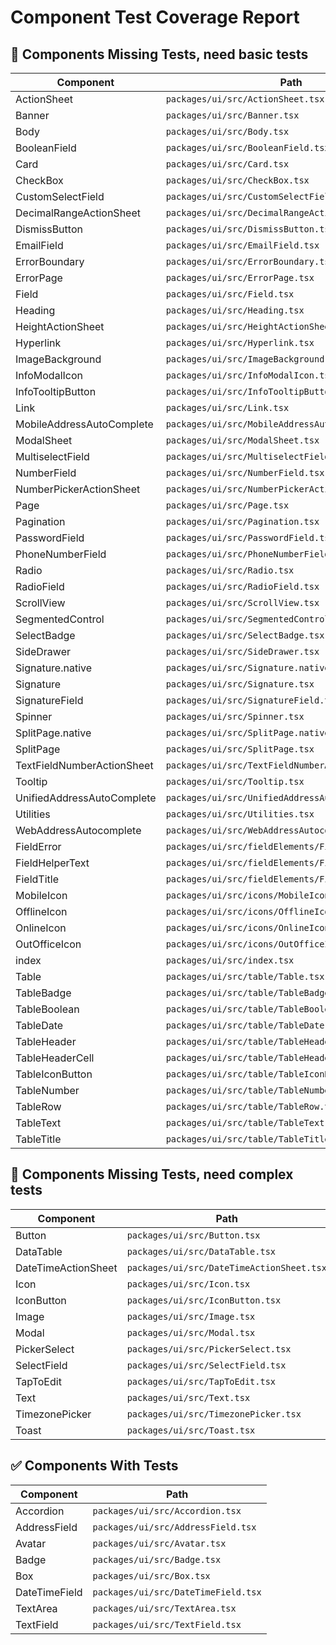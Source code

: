 # Component Test Coverage Report

## 🚨 Components Missing Tests, need basic tests
| Component | Path |
|-----------|------|
| ActionSheet | `packages/ui/src/ActionSheet.tsx` |
| Banner | `packages/ui/src/Banner.tsx` |
| Body | `packages/ui/src/Body.tsx` |
| BooleanField | `packages/ui/src/BooleanField.tsx` |
| Card | `packages/ui/src/Card.tsx` |
| CheckBox | `packages/ui/src/CheckBox.tsx` |
| CustomSelectField | `packages/ui/src/CustomSelectField.tsx` |
| DecimalRangeActionSheet | `packages/ui/src/DecimalRangeActionSheet.tsx` |
| DismissButton | `packages/ui/src/DismissButton.tsx` |
| EmailField | `packages/ui/src/EmailField.tsx` |
| ErrorBoundary | `packages/ui/src/ErrorBoundary.tsx` |
| ErrorPage | `packages/ui/src/ErrorPage.tsx` |
| Field | `packages/ui/src/Field.tsx` |
| Heading | `packages/ui/src/Heading.tsx` |
| HeightActionSheet | `packages/ui/src/HeightActionSheet.tsx` |
| Hyperlink | `packages/ui/src/Hyperlink.tsx` |
| ImageBackground | `packages/ui/src/ImageBackground.tsx` |
| InfoModalIcon | `packages/ui/src/InfoModalIcon.tsx` |
| InfoTooltipButton | `packages/ui/src/InfoTooltipButton.tsx` |
| Link | `packages/ui/src/Link.tsx` |
| MobileAddressAutoComplete | `packages/ui/src/MobileAddressAutoComplete.tsx` |
| ModalSheet | `packages/ui/src/ModalSheet.tsx` |
| MultiselectField | `packages/ui/src/MultiselectField.tsx` |
| NumberField | `packages/ui/src/NumberField.tsx` |
| NumberPickerActionSheet | `packages/ui/src/NumberPickerActionSheet.tsx` |
| Page | `packages/ui/src/Page.tsx` |
| Pagination | `packages/ui/src/Pagination.tsx` |
| PasswordField | `packages/ui/src/PasswordField.tsx` |
| PhoneNumberField | `packages/ui/src/PhoneNumberField.tsx` |
| Radio | `packages/ui/src/Radio.tsx` |
| RadioField | `packages/ui/src/RadioField.tsx` |
| ScrollView | `packages/ui/src/ScrollView.tsx` |
| SegmentedControl | `packages/ui/src/SegmentedControl.tsx` |
| SelectBadge | `packages/ui/src/SelectBadge.tsx` |
| SideDrawer | `packages/ui/src/SideDrawer.tsx` |
| Signature.native | `packages/ui/src/Signature.native.tsx` |
| Signature | `packages/ui/src/Signature.tsx` |
| SignatureField | `packages/ui/src/SignatureField.tsx` |
| Spinner | `packages/ui/src/Spinner.tsx` |
| SplitPage.native | `packages/ui/src/SplitPage.native.tsx` |
| SplitPage | `packages/ui/src/SplitPage.tsx` |
| TextFieldNumberActionSheet | `packages/ui/src/TextFieldNumberActionSheet.tsx` |
| Tooltip | `packages/ui/src/Tooltip.tsx` |
| UnifiedAddressAutoComplete | `packages/ui/src/UnifiedAddressAutoComplete.tsx` |
| Utilities | `packages/ui/src/Utilities.tsx` |
| WebAddressAutocomplete | `packages/ui/src/WebAddressAutocomplete.tsx` |
| FieldError | `packages/ui/src/fieldElements/FieldError.tsx` |
| FieldHelperText | `packages/ui/src/fieldElements/FieldHelperText.tsx` |
| FieldTitle | `packages/ui/src/fieldElements/FieldTitle.tsx` |
| MobileIcon | `packages/ui/src/icons/MobileIcon.tsx` |
| OfflineIcon | `packages/ui/src/icons/OfflineIcon.tsx` |
| OnlineIcon | `packages/ui/src/icons/OnlineIcon.tsx` |
| OutOfficeIcon | `packages/ui/src/icons/OutOfficeIcon.tsx` |
| index | `packages/ui/src/index.tsx` |
| Table | `packages/ui/src/table/Table.tsx` |
| TableBadge | `packages/ui/src/table/TableBadge.tsx` |
| TableBoolean | `packages/ui/src/table/TableBoolean.tsx` |
| TableDate | `packages/ui/src/table/TableDate.tsx` |
| TableHeader | `packages/ui/src/table/TableHeader.tsx` |
| TableHeaderCell | `packages/ui/src/table/TableHeaderCell.tsx` |
| TableIconButton | `packages/ui/src/table/TableIconButton.tsx` |
| TableNumber | `packages/ui/src/table/TableNumber.tsx` |
| TableRow | `packages/ui/src/table/TableRow.tsx` |
| TableText | `packages/ui/src/table/TableText.tsx` |
| TableTitle | `packages/ui/src/table/TableTitle.tsx` |

## 🚨 Components Missing Tests, need complex tests
| Component | Path |
|-----------|------|
| Button | `packages/ui/src/Button.tsx` |
| DataTable | `packages/ui/src/DataTable.tsx` |
| DateTimeActionSheet | `packages/ui/src/DateTimeActionSheet.tsx` |
| Icon | `packages/ui/src/Icon.tsx` |
| IconButton | `packages/ui/src/IconButton.tsx` |
| Image | `packages/ui/src/Image.tsx` |
| Modal | `packages/ui/src/Modal.tsx` |
| PickerSelect | `packages/ui/src/PickerSelect.tsx` |
| SelectField | `packages/ui/src/SelectField.tsx` |
| TapToEdit | `packages/ui/src/TapToEdit.tsx` |
| Text | `packages/ui/src/Text.tsx` |
| TimezonePicker | `packages/ui/src/TimezonePicker.tsx` |
| Toast | `packages/ui/src/Toast.tsx` |

## ✅ Components With Tests

| Component | Path |
|-----------|------|
| Accordion | `packages/ui/src/Accordion.tsx` |
| AddressField | `packages/ui/src/AddressField.tsx` |
| Avatar | `packages/ui/src/Avatar.tsx` |
| Badge | `packages/ui/src/Badge.tsx` |
| Box | `packages/ui/src/Box.tsx` |
| DateTimeField | `packages/ui/src/DateTimeField.tsx` |
| TextArea | `packages/ui/src/TextArea.tsx` |
| TextField | `packages/ui/src/TextField.tsx` |
